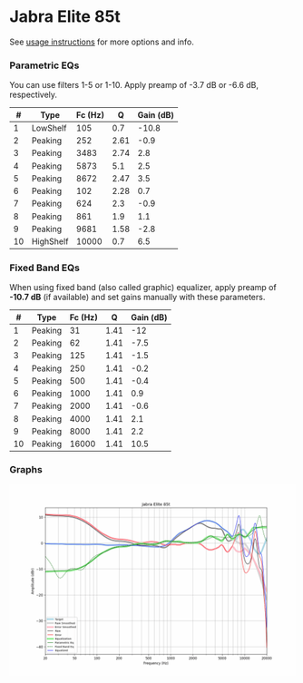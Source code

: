 # Jabra Elite 85t
See [usage instructions](https://github.com/jaakkopasanen/AutoEq#usage) for more options and info.

### Parametric EQs
You can use filters 1-5 or 1-10. Apply preamp of -3.7 dB or -6.6 dB, respectively.

|   # | Type      |   Fc (Hz) |    Q |   Gain (dB) |
|-----|-----------|-----------|------|-------------|
|   1 | LowShelf  |       105 | 0.7  |       -10.8 |
|   2 | Peaking   |       252 | 2.61 |        -0.9 |
|   3 | Peaking   |      3483 | 2.74 |         2.8 |
|   4 | Peaking   |      5873 | 5.1  |         2.5 |
|   5 | Peaking   |      8672 | 2.47 |         3.5 |
|   6 | Peaking   |       102 | 2.28 |         0.7 |
|   7 | Peaking   |       624 | 2.3  |        -0.9 |
|   8 | Peaking   |       861 | 1.9  |         1.1 |
|   9 | Peaking   |      9681 | 1.58 |        -2.8 |
|  10 | HighShelf |     10000 | 0.7  |         6.5 |

### Fixed Band EQs
When using fixed band (also called graphic) equalizer, apply preamp of **-10.7 dB** (if available) and set gains manually with these parameters.

|   # | Type    |   Fc (Hz) |    Q |   Gain (dB) |
|-----|---------|-----------|------|-------------|
|   1 | Peaking |        31 | 1.41 |       -12   |
|   2 | Peaking |        62 | 1.41 |        -7.5 |
|   3 | Peaking |       125 | 1.41 |        -1.5 |
|   4 | Peaking |       250 | 1.41 |        -0.2 |
|   5 | Peaking |       500 | 1.41 |        -0.4 |
|   6 | Peaking |      1000 | 1.41 |         0.9 |
|   7 | Peaking |      2000 | 1.41 |        -0.6 |
|   8 | Peaking |      4000 | 1.41 |         2.1 |
|   9 | Peaking |      8000 | 1.41 |         2.2 |
|  10 | Peaking |     16000 | 1.41 |        10.5 |

### Graphs
![](./Jabra%20Elite%2085t.png)
